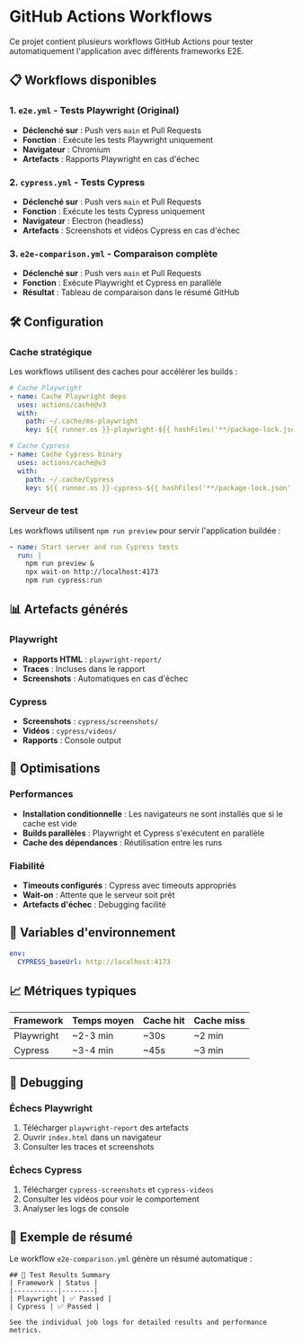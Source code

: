 # GitHub Actions Workflows

Ce projet contient plusieurs workflows GitHub Actions pour tester automatiquement l'application avec différents frameworks E2E.

## 📋 Workflows disponibles

### 1. `e2e.yml` - Tests Playwright (Original)
- **Déclenché sur** : Push vers `main` et Pull Requests
- **Fonction** : Exécute les tests Playwright uniquement
- **Navigateur** : Chromium
- **Artefacts** : Rapports Playwright en cas d'échec

### 2. `cypress.yml` - Tests Cypress
- **Déclenché sur** : Push vers `main` et Pull Requests
- **Fonction** : Exécute les tests Cypress uniquement
- **Navigateur** : Electron (headless)
- **Artefacts** : Screenshots et vidéos Cypress en cas d'échec

### 3. `e2e-comparison.yml` - Comparaison complète
- **Déclenché sur** : Push vers `main` et Pull Requests
- **Fonction** : Exécute Playwright et Cypress en parallèle
- **Résultat** : Tableau de comparaison dans le résumé GitHub

## 🛠️ Configuration

### Cache stratégique
Les workflows utilisent des caches pour accélérer les builds :

```yaml
# Cache Playwright
- name: Cache Playwright deps
  uses: actions/cache@v3
  with:
    path: ~/.cache/ms-playwright
    key: ${{ runner.os }}-playwright-${{ hashFiles('**/package-lock.json') }}

# Cache Cypress
- name: Cache Cypress binary
  uses: actions/cache@v3
  with:
    path: ~/.cache/Cypress
    key: ${{ runner.os }}-cypress-${{ hashFiles('**/package-lock.json') }}
```

### Serveur de test
Les workflows utilisent `npm run preview` pour servir l'application buildée :

```yaml
- name: Start server and run Cypress tests
  run: |
    npm run preview &
    npx wait-on http://localhost:4173
    npm run cypress:run
```

## 📊 Artefacts générés

### Playwright
- **Rapports HTML** : `playwright-report/`
- **Traces** : Incluses dans le rapport
- **Screenshots** : Automatiques en cas d'échec

### Cypress
- **Screenshots** : `cypress/screenshots/`
- **Vidéos** : `cypress/videos/`
- **Rapports** : Console output

## 🚀 Optimisations

### Performances
- **Installation conditionnelle** : Les navigateurs ne sont installés que si le cache est vide
- **Builds parallèles** : Playwright et Cypress s'exécutent en parallèle
- **Cache des dépendances** : Réutilisation entre les runs

### Fiabilité
- **Timeouts configurés** : Cypress avec timeouts appropriés
- **Wait-on** : Attente que le serveur soit prêt
- **Artefacts d'échec** : Debugging facilité

## 🔧 Variables d'environnement

```yaml
env:
  CYPRESS_baseUrl: http://localhost:4173
```

## 📈 Métriques typiques

| Framework | Temps moyen | Cache hit | Cache miss |
|-----------|-------------|-----------|------------|
| Playwright | ~2-3 min | ~30s | ~2 min |
| Cypress | ~3-4 min | ~45s | ~3 min |

## 🐛 Debugging

### Échecs Playwright
1. Télécharger `playwright-report` des artefacts
2. Ouvrir `index.html` dans un navigateur
3. Consulter les traces et screenshots

### Échecs Cypress  
1. Télécharger `cypress-screenshots` et `cypress-videos`
2. Consulter les vidéos pour voir le comportement
3. Analyser les logs de console

## 📝 Exemple de résumé

Le workflow `e2e-comparison.yml` génère un résumé automatique :

```
## 🧪 Test Results Summary
| Framework | Status |
|-----------|--------|
| Playwright | ✅ Passed |
| Cypress | ✅ Passed |

See the individual job logs for detailed results and performance metrics. 